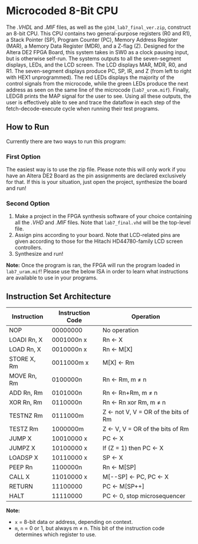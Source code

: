 # Microcoded 8-Bit CPU
The *.VHDL* and *.MIF* files, as well as the `g104_lab7_final_ver.zip`, construct an 8-bit CPU. This CPU contains two general-purpose registers (R0 and R1), a Stack Pointer (SP), Program Counter (PC), Memory Address Register (MAR), a Memory Data Register (MDR), and a Z-flag (Z). Designed for the Altera DE2 FPGA Board, this system takes in SW0 as a clock pausing input, but is otherwise self-run. The systems outputs to all the seven-segment displays, LEDs, and the LCD screen. The LCD displays MAR, MDR, R0, and R1. The seven-segment displays produce PC, SP, IR, and Z (from left to right with HEX1 unprogrammed). The red LEDs displays the majority of the control signals from the microcode, while the green LEDs produce the next address as seen on the same line of the microcode (`lab7_urom.mif`). Finally, LEDG8 prints the MAP signal for the user to see. Using all these outputs, the user is effectively	able to see and trace the dataflow in each step of the fetch-decode-execute cycle when running their test programs.

## How to Run
Currently there are two ways to run this program:
### First Option
The easiest way is to use the zip file. Please note this will only work if you have an Altera DE2 Board as the pin assignments are declared exclusively for that. If this is your situation, just open the project, synthesize the board and run!
### Second Option
1) Make a project in the FPGA synthesis software of your choice containing all the *.VHD* and *.MIF* files. Note that `lab7_final.vhd` will be the top-level file.
2) Assign pins according to your board. Note that LCD-related pins are given according to those for the Hitachi HD44780-family LCD screen controllers.
3) Synthesize and run!

**Note:** Once the program is ran, the FPGA will run the program loaded in `lab7_uram.mif`! Please use the below ISA in order to learn what instructions are available to use in your programs.

## Instruction Set Architecture
| Instruction | Instruction Code | Operation                                    |
|-------------|------------------|----------------------------------------------|
| NOP         | 00000000         | No operation                                |
| LOADI Rn, X  | 0001000n x       | Rn ← X                                      |
| LOAD Rn, X   | 0010000n x       | Rn ← M[X]                                   |
| STORE X, Rm  | 0011000m x       | M[X] ← Rm                                   |
| MOVE Rn, Rm  | 0100000n         | Rn ← Rm, m ≠ n                              |
| ADD Rn, Rm   | 0101000n         | Rn ← Rn+Rm, m ≠ n                           |
| XOR Rn, Rm   | 0110000n         | Rn ← Rn xor Rm, m ≠ n                       |
| TESTNZ Rm   | 0111000m         | Z ← not V, V = OR of the bits of Rm         |
| TESTZ Rm    | 1000000m         | Z ← V, V = OR of the bits of Rm             |
| JUMP X      | 10010000 x       | PC ← X                                      |
| JUMPZ X     | 10100000 x       | If (Z = 1) then PC ← X                      |
| LOADSP X    | 10110000 x       | SP ← X                                      |
| PEEP Rn     | 1100000n         | Rn ← M[SP]                                  |
| CALL X      | 11010000 x       | M[--SP] ← PC, PC ← X                        |
| RETURN      | 11100000         | PC ← M[SP++]                                |
| HALT        | 11110000         | PC ← 0, stop microsequencer                 |

**Note:**  
- `x` = 8-bit data or address, depending on context.  
- `m`, `n` = 0 or 1, but always m ≠ n. This bit of the instruction code determines which register to use.
